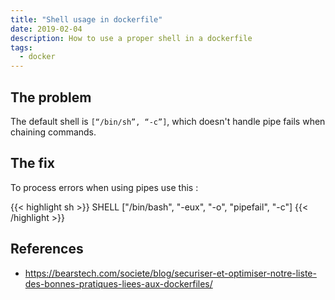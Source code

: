 ```yaml
---
title: "Shell usage in dockerfile"
date: 2019-02-04
description: How to use a proper shell in a dockerfile
tags:
  - docker
---
```


## The problem

The default shell is `[“/bin/sh”, “-c”]`, which doesn't handle pipe fails when chaining commands.

## The fix

To process errors when using pipes use this :

{{< highlight sh >}}
SHELL ["/bin/bash", "-eux", "-o", "pipefail", "-c"]
{{< /highlight >}}

## References
- https://bearstech.com/societe/blog/securiser-et-optimiser-notre-liste-des-bonnes-pratiques-liees-aux-dockerfiles/
